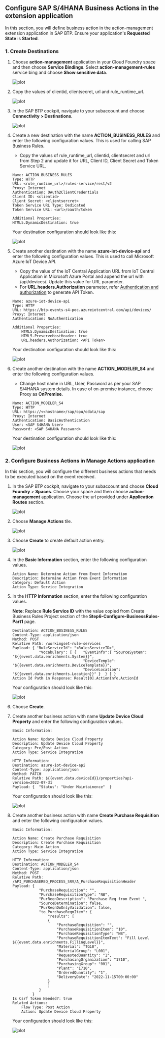 ## Configure SAP S/4HANA Business Actions in the extension application

In this section, you will define business action in the action-management extension application in SAP BTP. Ensure your application's **Requested State** is **Started**.

### 1. Create Destinations

1. Choose **action-management** application in your Cloud Foundry space and then choose **Service Bindings**. Select **action-management-rules** service bing and choose **Show sensitive data**.

    ![plot](./images/ActionManagementServiceBinding.png)

2. Copy the values of clientid, clientsecret, url and rule_runtime_url.

    ![plot](./images/BusinessRulesDestinationInfo.png)

3. In the SAP BTP cockpit, navigate to your subaccount and choose **Connectivity > Destinations**.

    ![plot](./images/BTPCockpitDestinations.png)

4. Create a new destination with the name **ACTION_BUSINESS_RULES** and enter the following configuration values. This is used for calling SAP Business Rules.

    - Copy the values of rule_runtime_url, clientid, clientsecret and url from Step 2 and update it for URL, Client ID, Client Secret and Token Service URL.

    ```
    Name: ACTION_BUSINESS_RULES
    Type: HTTP
    URL: <rule_runtime_url>/rules-service/rest/v2
    Proxy: Internet
    Authentication: OAuth2ClientCredentials
    Client ID: <clientid>
    Client Secret: <clientsercret>
    Token Service URL Type: Dedicated
    Token Service URL: <url>/oauth/token

    Additional Properties:
    HTML5.DynamicDestination: true
    ```
    Your destination configuration should look like this:

    ![plot](./images/BusinessRulesDestination.png)

5. Create another destination with the name **azure-iot-device-api** and enter the following configuration values. This is used to call Microsoft Azure IoT Device API.

   - Copy the value of the IoT Central Application URL from IoT Central Application in Microsoft Azure Portal and append the url with /api/devices/. Update this value for URL parameter.
   - For **URL.headers.Authorization** parameter, refer [Authentication and authorization](https://learn.microsoft.com/en-us/rest/api/iotcentral/authentication) to generate API Token.
   

    ```
    Name: azure-iot-device-api
    Type: HTTP
    URL: https://btp-events-s4-poc.azureiotcentral.com/api/devices/
    Proxy: Internet
    Authentication: NoAuthentication

    Additional Properties:
        HTML5.DynamicDestination: true
        HTML5.PreserveHostHeader: true
        URL.headers.Authorization: <API Token>
    ```

    Your destination configuration should look like this:

    ![plot](./images/AzureDeviceAPIDestination.png)

6. Create another destination with the name **ACTION_MODELER_S4** and enter the following configuration values. 

    - Change host name in URL, User, Password as per your SAP S/4HANA system details. In case of on-premise instance, choose Proxy as **OnPremise**.

    ```
    Name: ACTION_MODELER_S4
    Type: HTTP
    URL: https://<<hostname>/sap/opu/odata/sap
    Proxy: Internet
    Authentication: BasicAuthentication
    User: <SAP S4HANA User>
    Password: <SAP S4HANA Password>
    ```
    Your destination configuration should look like this:

    ![plot](./images/S4HANACloudDestination.png)

### 2. Configure Business Actions in  Manage Actions application

In this section, you will configure the different business actions that needs to be executed based on the event received.

1. In the SAP BTP cockpit, navigate to your subaccount and choose **Cloud Foundry** > **Spaces**.  Choose your space and then choose **action-management** application. Choose the url provided under **Application Routes** section.

    ![plot](./images/ActionManagementApplication.png)

2. Choose **Manage Actions** tile.

    ![plot](./images/ActionManagementHome.png)

3. Choose **Create** to create default action entry.

    ![plot](./images/createaction.png)


4. In the **Basic Information** section, enter the following configuration values. 

    ```
    Action Name: Determine Action from Event Information
    Description: Determine Action from Event Information
    Category: Default Action
    Action Type: Service Integration

    ```
5. In the **HTTP Information** section, enter the following configuration values. 

    **Note**: Replace **Rule Service ID** with the value copied from Create Business Rules Project section of the **Step6-Configure-BusinessRules-Part1** page.

    ```
    Destination: ACTION_BUSINESS_RULES
    Content-Type: application/json
    Method: POST
    Relative Path: /workingset-rule-services
    Payload: { "RuleServiceId": "<RulesServiceID>",
                "Vocabulary": [ {   "EventInfo":{ "SourceSystem": "${{event.data.enrichments.System}}",
                                    "DeviceTemple": "${{event.data.enrichments.DeviceTemplate}}",
                                    "DeviceLocation": "${{event.data.enrichments.Location}}" }  } ] }
    Action Id Path in Response: Result[0].ActionInfo.ActionId
    ```

    Your configuration should look like this:

    ![plot](./images/NewBusinessRulesAction.png)

7. Choose **Create**.

8. Create another business action with name **Update Device Cloud Property** and enter the following configuration values.

    ```
    Basic Information:
    
    Action Name: Update Device Cloud Property
    Description: Update Device Cloud Property
    Category: Pre/Post Action
    Action Type: Service Integration

    HTTP Information:
    Destination: azure-iot-device-api
    Content-Type: application/json
    Method: PATCH
    Relative Path: ${{event.data.deviceId}}/properties?api-version=2022-07-31
    Payload: {  "Status": "Under Maintainence"  }
    ```
    
    Your configuration should look like this:

    ![plot](./images/UpdateDeviceAction.png)

    
3. Create another business action with name **Create Purchase Requisition** and enter the following  configuration values.

    ```
    Basic Information:

    Action Name: Create Purchase Requisition
    Description: Create Purchase Requisition
    Category: Main Action
    Action Type: Service Integration
    
    HTTP Information:
    Destination: ACTION_MODELER_S4
    Content-Type: application/json
    Method: POST
    Relative Path: /API_PURCHASEREQ_PROCESS_SRV/A_PurchaseRequisitionHeader
    Payload: {
                "PurchaseRequisition": "",
                "PurchaseRequisitionType": "NB",
                "PurReqnDescription": "Purchase Req from Event ",
                "SourceDetermination": false,
                "PurReqnDoOnlyValidation": false,
                "to_PurchaseReqnItem": {
                    "results": [
                    {
                        "PurchaseRequisition": "",
                        "PurchaseRequisitionItem": "10",
                        "PurchaseRequisitionType": "NB",
                        "PurchaseRequisitionItemText": "Fill Level ${{event.data.enrichments.FillingLevel}}",
                        "Material": "TG10",
                        "MaterialGroup": "L001",
                        "RequestedQuantity": "1",
                        "PurchasingOrganization": "1710",
                        "PurchasingGroup": "001",
                        "Plant": "1710",
                        "OrderedQuantity": "1",
                        "DeliveryDate": "2022-11-15T00:00:00"
                    }
                    ]
                }
             }
    Is Csrf Token Needed?: true
    Related Actions: 
        Flow Type: Post Action
        Action: Update Device Cloud Property
    ```

    Your configuration should look like this:

    ![plot](./images/CreatePurchaseRequisitionAction.png)


